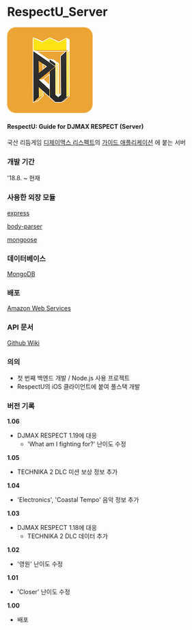 # RespectU_Server
![logo](./images/logo.png)

#### RespectU: Guide for DJMAX RESPECT (Server)

국산 리듬게임 [디제이맥스 리스펙트](https://www.djmaxrespect.com/#)의 [가이드 애플리케이션](https://github.com/presto95/RespectU_iOS) 에 붙는 서버



### 개발 기간

'18.8. ~ 현재



### 사용한 외장 모듈

[express](https://www.npmjs.com/package/express)

[body-parser](https://www.npmjs.com/package/body-parser)

[mongoose](https://www.npmjs.com/package/mongoose)



### 데이터베이스

[MongoDB](https://www.mongodb.com)



### 배포

[Amazon Web Services](https://aws.amazon.com)



### API 문서

[Github Wiki](https://github.com/presto95/RespectU_Server/wiki)



### 의의

- 첫 번째 백엔드 개발 / Node.js 사용 프로젝트
- RespectU의 iOS 클라이언트에 붙여 풀스택 개발



### 버전 기록

**1.06**

- DJMAX RESPECT 1.19에 대응
  - 'What am I fighting for?' 난이도 수정

**1.05**

- TECHNIKA 2 DLC 미션 보상 정보 추가

**1.04**

- 'Electronics', 'Coastal Tempo' 음악 정보 추가

**1.03**

- DJMAX RESPECT 1.18에 대응
  - TECHNIKA 2 DLC 데이터 추가

**1.02**

- '영원' 난이도 수정

**1.01**

- 'Closer' 난이도 수정

**1.00**

- 배포
